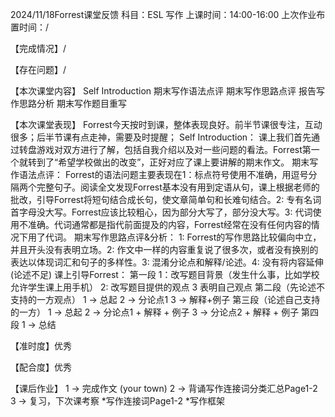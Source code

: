 2024/11/18Forrest课堂反馈
科目：ESL 写作
上课时间：14:00-16:00
上次作业布置时间：/

【完成情况】/

【存在问题】/

【本次课堂内容】
Self Introduction
期末写作语法点评
期末写作思路点评
报告写作思路分析
期末写作题目重写

【本次课堂表现】
Forrest今天按时到课，整体表现良好。前半节课很专注，互动很多；后半节课有点走神，需要及时提醒；
Self Introduction：
课上我们首先通过转盘游戏对双方进行了解，包括自我介绍以及对一些问题的看法。Forrest第一个就转到了“希望学校做出的改变”，正好对应了课上要讲解的期末作文。
期末写作语法点评：
Forrest的语法问题主要表现在1：标点符号使用不准确，用逗号分隔两个完整句子。阅读全文发现Forrest基本没有用到定语从句，课上根据老师的批改，引导Forrest将短句结合成长句，使文章简单句和长难句结合。2: 专有名词首字母没大写。Forrest应该比较粗心，因为部分大写了，部分没大写。3: 代词使用不准确。代词通常都是指代前面提及的内容，Forrest经常在没有任何内容的情况下用了代词。
期末写作思路点评&分析：
1: Forrest的写作思路比较偏向中立，并且开头没有表明立场。2: 作文中一样的内容重复说了很多次，或者没有换别的表达以体现词汇和句子的多样性。3: 混淆分论点和解释/论述。4: 没有将内容延伸(论述不足)
课上引导Forrest：
第一段
1：改写题目背景（发生什么事，比如学校允许学生课上用手机）
2: 改写题目提供的观点
3 表明自己观点
第二段（先论述不支持的一方观点）
1 -> 总起
2 -> 分论点1
3 -> 解释+例子
第三段（论述自己支持的一方）
1 -> 总起
2 -> 分论点1 + 解释 + 例子
3 -> 分论点2 + 解释 + 例子
第四段
1 -> 总结

【准时度】优秀

【配合度】优秀

【课后作业】
1 -> 完成作文 (your town)
2 -> 背诵写作连接词分类汇总Page1-2
3 -> 复习，下次课考察
*写作连接词Page1-2
*写作框架
